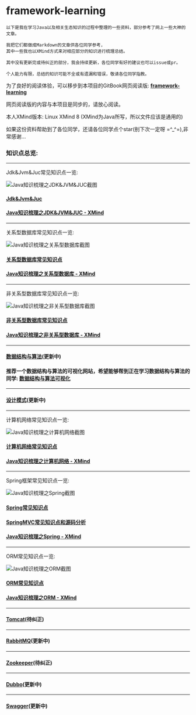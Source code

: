 # framework-learning

```text
以下是我在学习Java以及相关生态知识的过程中整理的一些资料，部分参考了网上一些大神的文章。

我把它们都做成Markdown的文章供各位同学参考，
其中一些我也以XMind方式来对相应部分的知识进行梳理总结。

其中没有更新完或待纠正的部分，我会持续更新，各位同学有好的建议也可以issue或pr。

个人能力有限，总结的知识可能不全或有遗漏和错误，敬请各位同学指教。
```

为了良好的阅读体验，可以移步到本项目的GitBook网页阅读版:
**[framework-learning](https://guang19.github.io/framework-learning/)** 

网页阅读版的内容与本项目是同步的，请放心阅读。

本人XMind版本: Linux XMind 8 (XMind为Java所写，所以文件应该是通用的)

如果这份资料帮助到了各位同学，还请各位同学点个star(别下次一定呀 =^_^=),非常感谢...

### 知识点总览:

---

Jdk&Jvm&Juc常见知识点一览:

![Java知识梳理之JDK&JVM&JUC截图](img/Java知识梳理之JDK&JVM&JUC截图.png)

#### [Jdk&Jvm&Juc](https://github.com/guang19/framework-learning/blob/dev/jdk_jvm_juc-learning/Jdk&Jvm&Juc.md)

#### [Java知识梳理之JDK&JVM&JUC - XMind](https://github.com/guang19/framework-learning/blob/dev/xmind_file/Java知识梳理之JDK&JVM&JUC.xmind)

---

关系型数据库常见知识点一览:

![Java知识梳理之关系型数据库截图](img/Java知识梳理之关系型数据库截图.png)

#### [关系型数据库常见知识点](https://github.com/guang19/framework-learning/blob/dev/rdbms-learning/RDBMS.md)

#### [Java知识梳理之关系型数据库 - XMind](https://github.com/guang19/framework-learning/blob/dev/xmind_file/Java知识梳理之关系型数据库.xmind)

---

非关系型数据库常见知识点一览:

![Java知识梳理之非关系型数据库截图](img/Java知识梳理之非关系型数据库截图.png)

#### [非关系型数据库常见知识点](https://github.com/guang19/framework-learning/blob/dev/nosql-learning/NoSQL.md)

#### [Java知识梳理之非关系型数据库 - XMind](https://github.com/guang19/framework-learning/blob/dev/xmind_file/Java知识梳理之非关系型数据库.xmind)

---

#### [数据结构与算法](https://github.com/guang19/framework-learning/blob/dev/datastructure_algorithm/DataStructure&Algorithm.md)(更新中)

#### 推荐一个数据结构与算法的可视化网站，希望能够帮到正在学习数据结构与算法的同学: [数据结构与算法可视化](https://www.cs.usfca.edu/~galles/visualization/Algorithms.html)

---

#### [设计模式](https://github.com/guang19/framework-learning/blob/dev/design-pattern/DesignPattern.md)(更新中)

---

计算机网络常见知识点一览:

![Java知识梳理之计算机网络截图](img/Java知识梳理之计算机网络截图.png)

#### [计算机网络常见知识点](https://github.com/guang19/framework-learning/blob/dev/computer-network/Computer-Network.md)

#### [Java知识梳理之计算机网络 - XMind](https://github.com/guang19/framework-learning/blob/dev/xmind_file/Java知识梳理之计算机网络.xmind)

---

Spring框架常见知识点一览:

![Java知识梳理之Spring截图](img/Java知识梳理之Spring截图.png)

#### [Spring常见知识点](https://github.com/guang19/framework-learning/blob/dev/spring-learning/Spring.md)

#### [SpringMVC常见知识点和源码分析](https://github.com/guang19/framework-learning/blob/dev/springmvc-learning/SpringMVC.md)

#### [Java知识梳理之Spring - XMind](https://github.com/guang19/framework-learning/blob/dev/xmind_file/Java知识梳理之Spring.xmind)

---

ORM常见知识点一览:

![Java知识梳理之ORM截图](img/Java知识梳理之ORM截图.png)

#### [ORM常见知识点](https://github.com/guang19/framework-learning/blob/dev/orm-learning/ORM.md)

#### [Java知识梳理之ORM - XMind](https://github.com/guang19/framework-learning/blob/dev/xmind_file/Java知识梳理之ORM.xmind)

---

#### [Tomcat](https://github.com/guang19/framework-learning/blob/dev/tomcat-9.0.30-source/Tomcat.md)(待纠正)

---

#### [RabbitMQ](https://github.com/guang19/framework-learning/blob/dev/rabbitmq-learning/RabbitMQ.md)(更新中)

---

#### [Zookeeper](https://github.com/guang19/framework-learning/blob/dev/zookeeper-learning/Zookeeper.md)(待纠正)

---

#### [Dubbo](https://github.com/guang19/framework-learning/blob/dev/dubbo-learning/Dubbo.md)(更新中)

---

#### [Swagger](https://github.com/guang19/framework-learning/blob/dev/swagger-learning/Swagger.md)(更新中)

